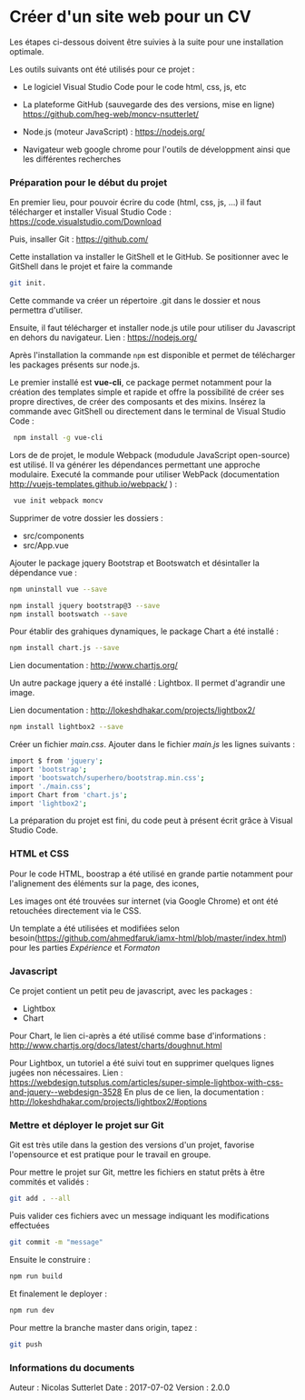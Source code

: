 # Créer d'un site web pour un CV
 Les étapes ci-dessous doivent être suivies à la suite pour une installation optimale.

Les outils suivants ont été utilisés pour ce projet :

* Le logiciel Visual Studio Code pour le code html, css, js, etc
    
* La plateforme GitHub (sauvegarde des des versions, mise en ligne)
  https://github.com/heg-web/moncv-nsutterlet/
    
* Node.js (moteur JavaScript) : https://nodejs.org/

* Navigateur web google chrome pour l'outils de développment ainsi que les différentes recherches


### Préparation pour le début du projet

En premier lieu, pour pouvoir écrire du code (html, css, js, ...) il faut télécharger et installer Visual Studio Code : https://code.visualstudio.com/Download 

Puis, insaller Git : https://github.com/ 

Cette installation va installer le GitShell et le GitHub. Se positionner avec le GitShell dans le projet et faire la commande

```sh 
git init.
``` 

Cette commande va créer un répertoire .git dans le dossier et nous permettra d'utiliser. 

Ensuite, il faut télécharger et installer node.js utile pour utiliser du Javascript en dehors du navigateur. 
Lien : https://nodejs.org/

Après l'installation la commande `npm` est disponible et permet de télécharger les packages présents sur node.js.

Le premier installé est **vue-cli**, ce package permet notamment pour la création des templates simple et rapide et offre la possibilité de créer ses propre directives, de créer des composants et des mixins. Insérez la commande avec GitShell ou directement dans le terminal de Visual Studio Code :


```sh
 npm install -g vue-cli
```
Lors de de projet, le module Webpack (modudule JavaScript open-source) est utilisé. Il va générer les dépendances permettant une approche modulaire. Executé la commande pour utiliser WebPack (documentation http://vuejs-templates.github.io/webpack/ ) :

```sh
 vue init webpack moncv
```
Supprimer de votre dossier les dossiers :
- src/components 
- src/App.vue

Ajouter le package jquery Bootstrap et Bootswatch et désintaller la dépendance vue :

```sh
npm uninstall vue --save

npm install jquery bootstrap@3 --save
npm install bootswatch --save

```

Pour établir des grahiques dynamiques, le package Chart a été installé : 
```sh
npm install chart.js --save

```
Lien documentation :  http://www.chartjs.org/

Un autre package jquery a été installé : Lightbox. Il permet d'agrandir une image.

Lien documentation : http://lokeshdhakar.com/projects/lightbox2/


```sh
npm install lightbox2 --save

```

Créer un fichier *main.css*. Ajouter dans le fichier *main.js* les lignes suivants : 
```sh
import $ from 'jquery';
import 'bootstrap';
import 'bootswatch/superhero/bootstrap.min.css';
import './main.css';
import Chart from 'chart.js';
import 'lightbox2';

```

La préparation du projet est fini, du code peut à présent écrit grâce à Visual Studio Code.

### HTML et CSS

Pour le code HTML, boostrap a été utilisé en grande partie notamment pour l'alignement des éléments sur la page, des icones, 

Les images ont été trouvées sur internet (via Google Chrome) et ont été retouchées directement via le CSS.

Un template a été utilisées et modifiées selon besoin(https://github.com/ahmedfaruk/iamx-html/blob/master/index.html) pour les parties *Expérience* et  *Formaton*


### Javascript 

Ce projet contient un petit peu de javascript, avec les packages : 
- Lightbox
- Chart

Pour Chart, le lien ci-après a été utilisé comme base d'informations :
http://www.chartjs.org/docs/latest/charts/doughnut.html

Pour Lightbox, un tutoriel a été suivi tout en supprimer quelques lignes jugées non nécessaires. Lien : https://webdesign.tutsplus.com/articles/super-simple-lightbox-with-css-and-jquery--webdesign-3528
En plus de ce lien, la documentation : http://lokeshdhakar.com/projects/lightbox2/#options



### Mettre et déployer le projet sur Git

Git est très utile dans la gestion des versions d'un projet, favorise l'opensource et est pratique pour le travail en groupe. 

Pour mettre le projet sur Git, mettre les fichiers en statut prêts à être commités et validés  :

```sh 
git add . --all
``` 
Puis valider ces fichiers avec un message indiquant les modifications effectuées

```sh
git commit -m "message"
``` 

Ensuite le construire : 

```sh
npm run build
```

Et finalement le deployer : 


```sh
npm run dev
```

Pour mettre  la branche master dans origin, tapez : 

```sh
git push 
```
### Informations du documents
Auteur : Nicolas Sutterlet
Date : 2017-07-02
Version : 2.0.0